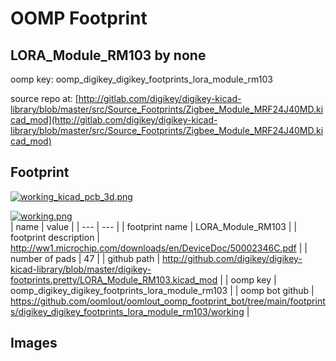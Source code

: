 # OOMP Footprint  
## LORA_Module_RM103  by none  
  
oomp key: oomp_digikey_digikey_footprints_lora_module_rm103  
  
source repo at: [http://gitlab.com/digikey/digikey-kicad-library/blob/master/src/Source_Footprints/Zigbee_Module_MRF24J40MD.kicad_mod](http://gitlab.com/digikey/digikey-kicad-library/blob/master/src/Source_Footprints/Zigbee_Module_MRF24J40MD.kicad_mod)  
## Footprint  
  
[![working_kicad_pcb_3d.png](working_kicad_pcb_3d_600.png)](working_kicad_pcb_3d.png)  
  
[![working.png](working_600.png)](working.png)  
| name | value | 
| --- | --- | 
| footprint name | LORA_Module_RM103 | 
| footprint description | http://ww1.microchip.com/downloads/en/DeviceDoc/50002346C.pdf | 
| number of pads | 47 | 
| github path | http://github.com/digikey/digikey-kicad-library/blob/master/digikey-footprints.pretty/LORA_Module_RM103.kicad_mod | 
| oomp key | oomp_digikey_digikey_footprints_lora_module_rm103 | 
| oomp bot github | https://github.com/oomlout/oomlout_oomp_footprint_bot/tree/main/footprints/digikey_digikey_footprints_lora_module_rm103/working | 
## Images  
